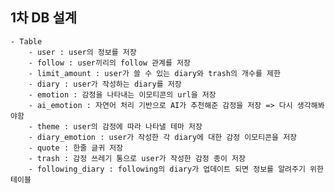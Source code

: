 ## 1차 DB 설계
    - Table
        - user : user의 정보를 저장
        - follow : user끼리의 follow 관계를 저장
        - limit_amount : user가 쓸 수 있는 diary와 trash의 개수를 제한
        - diary : user가 작성하는 diary를 저장
        - emotion : 감정을 나타내는 이모티콘의 url을 저장
        - ai_emotion : 자연어 처리 기반으로 AI가 추천해준 감정을 저장 => 다시 생각해봐야함
        - theme : user의 감정에 따라 나타낼 테마 저장
        - diary_emotion : user가 작성한 각 diary에 대한 감정 이모티콘을 저장
        - quote : 한줄 글귀 저장
        - trash : 감정 쓰레기 통으로 user가 작성한 감정 종이 저장
        - following_diary : following의 diary가 업데이트 되면 정보를 알려주기 위한 테이블